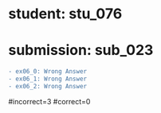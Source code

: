 # student: stu_076
# submission: sub_023

```diff
- ex06_0: Wrong Answer
- ex06_1: Wrong Answer
- ex06_2: Wrong Answer
```
#incorrect=3
#correct=0

